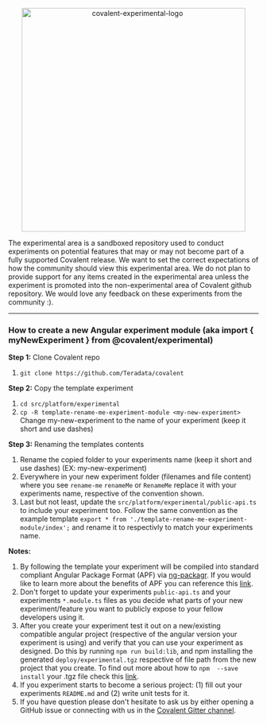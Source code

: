 
<p align="center">
  <img src="https://user-images.githubusercontent.com/24550592/41626750-1c5e3278-73d2-11e8-9725-7e6b41a773da.png" alt="covalent-experimental-logo" width="450px"/>
</p>

The experimental area is a sandboxed repository used to conduct experiments on potential features that may or may not become part of a fully supported Covalent release. We want to set the correct expectations of how the community should view this experimental area. We do not plan to provide support for any items created in the experimental area unless the experiment is promoted into the non-experimental area of Covalent github repository. We would love any feedback on these experiments from the community :).
___

### How to create a new Angular experiment module (aka import { myNewExperiment } from @covalent/experimental)

**Step 1:** Clone Covalent repo

1. `git clone https://github.com/Teradata/covalent`

**Step 2:** Copy the template experiment
1. `cd src/platform/experimental`
2. `cp -R template-rename-me-experiment-module <my-new-experiment>` Change my-new-experiment to the name of your experiment (keep it short and use dashes)

**Step 3:** Renaming the templates contents
1. Rename the copied folder to your experiments name (keep it short and use dashes) (EX: my-new-experiment)
2. Everywhere in your new experiment folder (filenames and file content) where you see `rename-me` `renameMe` or `RenameMe` replace it with your experiments name, respective of the convention shown.
3. Last but not least, update the `src/platform/experimental/public-api.ts` to include your experiment too. Follow the same convention as the example template `export * from './template-rename-me-experiment-module/index';` and rename it to respectivly to match your experiments name.

**Notes:** 
1. By following the template your experiment will be compiled into standard compliant Angular Package Format (APF) via [ng-packagr](https://github.com/dherges/ng-packagr). If you would like to learn more about the benefits of APF you can reference this [link](https://docs.google.com/document/d/1CZC2rcpxffTDfRDs6p1cfbmKNLA6x5O-NtkJglDaBVs/edit).
2. Don't forget to update your experiments `public-api.ts` and your experiments `*.module.ts` files as you decide what parts of your new experiment/feature you want to publicly expose to your fellow developers using it.
3. After you create your experiment test it out on a new/existing compatible angular project (respective of the angular version your experiment is using) and verify that you can use your experiment as designed. Do this by running `npm run build:lib`, and npm installing the generated `deploy/experimental.tgz` respective of file path from the new project that you create. To find out more about how to `npm  --save install` your .tgz file check this [link](https://docs.npmjs.com/cli/install).
4. If you experiment starts to become a serious project: (1) fill out your experiments `README.md` and (2) write unit tests for it.
5. If you have question please don't hesitate to ask us by either opening a GitHub issue or connecting with us in the [Covalent Gitter channel](https://gitter.im/Teradata/covalent).


